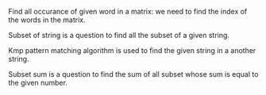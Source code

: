 Find all occurance of given word in a matrix: we need to find the index of the words in the matrix.

Subset of string is a question to find all the subset of a given string.

Kmp pattern matching algorithm is used to find the given string in a another string.

Subset sum is a question to find the sum of all subset whose sum is equal to the given number.
